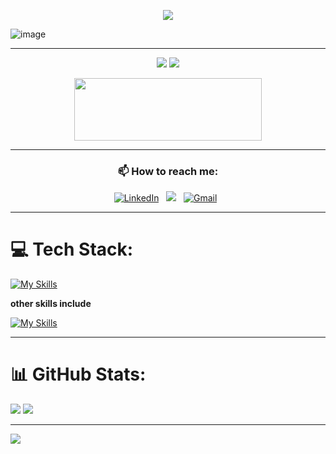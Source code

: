 <p align="center">
<img src="https://readme-typing-svg.herokuapp.com?font=Poppins&weight=700&size=28&duration=4500&pause=1000&color=0E75B6&width=350&center=true&width=480&lines=%3C+Hello+World,+Raj+Here+%2F%3E;%3C+Full+Stack+Wizard+%2F%3E">
</p>

<p align="center">

![image](https://user-images.githubusercontent.com/61057666/169029838-74df663d-2e62-4d77-bdff-b43f7d63f00f.png)

</p>
<hr>

<p align="center">
<img src="https://komarev.com/ghpvc/?username=rajvaidyanath27&color=red" ></img>
<a href="https://github.com/rajvaidyanath27"> <img src="https://img.shields.io/github/followers/rajvaidyanath27?label=follow&style=social"></img> </a>
</p>

<p align="center">
  <a href="https://portfoliorajsarraf.netlify.app/" target="_blank"> <img height=100 width=300 src="https://thumbs.dreamstime.com/b/portfolio-text-written-over-colorful-background-portfolio-business-texture-colorful-blocks-195693092.jpg"> </img> </a>
</p>
<hr>

<h3 align="center"> 📫 How to reach me: </h3>


<div align="center" width=full>
  
<a href="https://www.linkedin.com/in/raj-baidyanath-b3a02a276/"><img alt="LinkedIn" src="https://img.shields.io/badge/linkedin%20-%230077B5.svg?&style=flat&logo=linkedin&logoColor=white"/></a> &nbsp;
<a href="https://www.instagram.com/r.raj_xz/?hl=en"><img src="https://img.shields.io/badge/rajvaidyanath?style=flat&logo=Instagram&logoColor=white"/></a> &nbsp;
<a href="mailto:rajbaidyanath76@gmail.com"><img alt="Gmail" src="https://img.shields.io/badge/Gmail-D14836?style=flat&logo=gmail&logoColor=white" /></a> &nbsp;

</div>
<hr>


# 💻 Tech Stack:
[![My Skills](https://skillicons.dev/icons?i=html,css,tailwind,js,react,redux,nextjs,express,nodejs,mongodb,mysql,docker&perline=7)](https://skillicons.dev)

**other skills include**

[![My Skills](https://skillicons.dev/icons?i=figma,vercel,stackoverflow,java,python,postman&perline=7)](https://skillicons.dev)
<hr>

# 📊 GitHub Stats:
![](https://github-readme-stats.vercel.app/api?username=rajvaidyanath27&theme=dark&hide_border=false&include_all_commits=false&count_private=false)
![](https://github-readme-streak-stats.herokuapp.com/?user=rajvaidyanath27&theme=dark&hide_border=false)

---
[![](https://visitcount.itsvg.in/api?id=rajvaidyanath27&icon=0&color=0)](https://visitcount.itsvg.in)

<!-- Proudly created with GPRM ( https://gprm.itsvg.in ) -->
